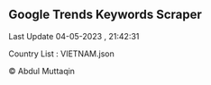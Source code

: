 

## Google Trends Keywords Scraper 
 
Last Update 04-05-2023 , 21:42:31

Country List :
VIETNAM.json



© Abdul Muttaqin 
